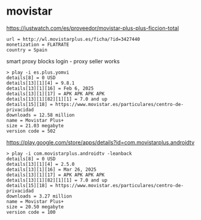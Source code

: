 # movistar

https://justwatch.com/es/proveedor/movistar-plus-plus-ficcion-total

~~~
url = http://wl.movistarplus.es/ficha/?id=3427440
monetization = FLATRATE
country = Spain
~~~

smart proxy blocks login - proxy seller works

~~~
> play -i es.plus.yomvi
details[8] = 0 USD
details[13][1][4] = 9.8.1
details[13][1][16] = Feb 6, 2025
details[13][1][17] = APK APK APK APK
details[13][1][82][1][1] = 7.0 and up
details[15][18] = https://www.movistar.es/particulares/centro-de-privacidad
downloads = 12.58 million
name = Movistar Plus+
size = 21.03 megabyte
version code = 502
~~~

https://play.google.com/store/apps/details?id=com.movistarplus.androidtv

~~~
> play -i com.movistarplus.androidtv -leanback
details[8] = 0 USD
details[13][1][4] = 2.5.0
details[13][1][16] = Mar 26, 2025
details[13][1][17] = APK APK APK APK
details[13][1][82][1][1] = 7.0 and up
details[15][18] = https://www.movistar.es/particulares/centro-de-privacidad
downloads = 3.27 million
name = Movistar Plus+
size = 20.50 megabyte
version code = 100
~~~
